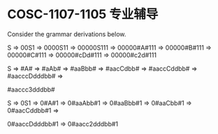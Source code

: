 # COSC-1107-1105 专业辅导 

Consider the grammar derivations below.

S ⇒ 00S1 ⇒ 0000S11 ⇒ 00000S111 ⇒ 00000#A#111 ⇒ 00000#B#111 ⇒ 00000#C#111 ⇒ 00000#cDd#111 ⇒ 00000#c2d#111

S ⇒ #A# ⇒ #aAb# ⇒ #aaBbb# ⇒ #aacCdbb# ⇒ #aaccCddbb# ⇒ #aacccDdddbb# ⇒

#aaccc3dddbb#

S ⇒ 0S1 ⇒ 0#A#1 ⇒ 0#aaAbb#1 ⇒ 0#aaBbb#1 ⇒ 0#aaCbb#1 ⇒ 0#aacCddbb#1 ⇒

0#aaccDdddbb#1 ⇒ 0#aacc2dddbb#1
